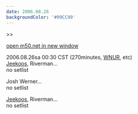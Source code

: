 ```yaml
---
date: 2006.08.26
backgroundColor: '#99CC99'
---
```


\>>

[open m50.net in new window](http://m50.net/)

2006.08.26sa 00:30 CST (270minutes, [WNUR](http://www.wnur.org/), etc)  
[Jeekoos](http://www.jeekoos.com/), Riverman...  
no setlist  

Josh Werner...  
no setlist  

[Jeekoos](http://www.jeekoos.com/), Riverman...  
no setlist